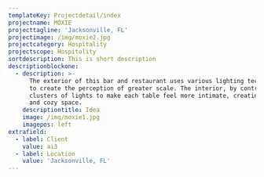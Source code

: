 ```yaml
---
templateKey: Projectdetail/index
projectname: MOXIE
projecttagline: 'Jacksonville, FL'
projectimage: /img/moxie2.jpg
projectcategory: Hospitality
projectscope: Hospitality
sortdescription: This is short description
descriptionblockone:
  - description: >-
      The exterior of this bar and restaurant uses various lighting techniques
      to create the perception of greater scale. The interior, by contrast, uses
      clusters of lights to make each table feel more intimate, creating a fun
      and cozy space.
    descriptiontitle: Idea
    image: /img/moxie1.jpg
    imagepos: left
extrafield:
  - label: Client
    value: ai3
  - label: Location
    value: 'Jacksonville, FL'
---
```


